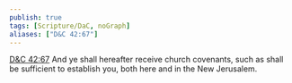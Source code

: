 ```yaml
---
publish: true
tags: [Scripture/DaC, noGraph]
aliases: ["D&C 42:67"]
---
```

[D&C 42:67](https://churchofjesuschrist.org/study/scriptures/dc-testament/dc/42?lang=eng&id=p67#p67) And ye shall hereafter receive church covenants, such as shall be sufficient to establish you, both here and in the New Jerusalem.

